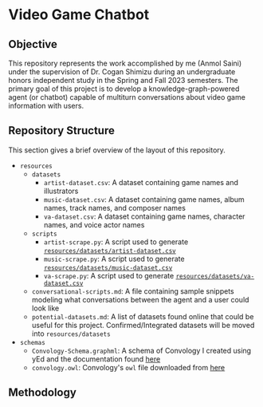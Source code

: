 # Video Game Chatbot

## Objective
This repository represents the work accomplished by me (Anmol Saini) under the supervision of Dr. Cogan Shimizu during an undergraduate honors independent study in the Spring and Fall 2023 semesters. The primary goal of this project is to develop a knowledge-graph-powered agent (or chatbot) capable of multiturn conversations about video game information with users.

## Repository Structure
This section gives a brief overview of the layout of this repository.

- `resources`
  - `datasets`
    - `artist-dataset.csv`: A dataset containing game names and illustrators
    - `music-dataset.csv`: A dataset containing game names, album names, track names, and composer names
    - `va-dataset.csv`: A dataset containing game names, character names, and voice actor names
  - `scripts`
    - `artist-scrape.py`: A script used to generate [`resources/datasets/artist-dataset.csv`](https://github.com/kastle-lab/kg-chatbot/blob/readme-init/resources/scripts/artist-scrape.py)
    - `music-scrape.py`: A script used to generate [`resources/datasets/music-dataset.csv`](https://github.com/kastle-lab/kg-chatbot/blob/readme-init/resources/datasets/music-dataset.csv)
    - `va-scrape.py`: A script used to generate [`resources/datasets/va-dataset.csv`](https://github.com/kastle-lab/kg-chatbot/blob/readme-init/resources/datasets/va-dataset.csv)
  - `conversational-scripts.md`: A file containing sample snippets modeling what conversations between the agent and a user could look like
  - `potential-datasets.md`: A list of datasets found online that could be useful for this project. Confirmed/Integrated datasets will be moved into `resources/datasets`
- `schemas`
  - `Convology-Schema.graphml`: A schema of Convology I created using yEd and the documentation found [here](https://horus-ai.fbk.eu/convology/)
  - `convology.owl`: Convology's `owl` file downloaded from [here](https://horus-ai.fbk.eu/convology/)

## Methodology
